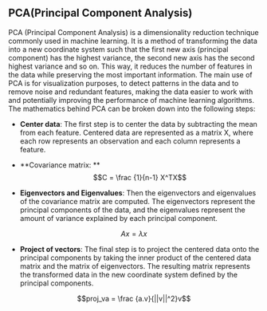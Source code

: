 ## PCA(Principal Component Analysis)
PCA (Principal Component Analysis) is a dimensionality reduction technique commonly used in machine learning. It is a method of transforming the data into a new 
coordinate system such that the first new axis (principal component) has the highest variance, the second new axis has the second highest variance and so on. This way, 
it reduces the number of features in the data while preserving the most important information. The main use of PCA is for visualization purposes, to detect patterns in 
the data and to remove noise and redundant features, making the data easier to work with and potentially improving the performance of machine learning algorithms.
The mathematics behind PCA can be broken down into the following steps:
* **Center data**: The first step is to center the data by subtracting the mean from each feature. Centered data are represented as a matrix X, where each row represents 
an observation and each column represents a feature. 

* **Covariance matrix: **
$$C = \frac {1}{n-1} X^TX$$

* **Eigenvectors and Eigenvalues**: Then the eigenvectors and eigenvalues of the covariance matrix are computed. The eigenvectors represent the principal components of 
the data, and the eigenvalues represent the amount of variance explained by each principal component.

$$Ax = \lambda x$$

* **Project of vectors**: The final step is to project the centered data onto the principal components by taking the inner product of the centered data matrix and the 
matrix of eigenvectors. The resulting matrix represents the transformed data in the new coordinate system defined by the principal components. 

$$proj_va = \frac {a.v}{||v||^2}v$$

